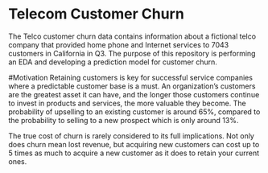 # Telecom Customer Churn
The Telco customer churn data contains information about a fictional telco company that provided home phone and Internet services to 7043 customers in California in Q3.
The purpose of this repository is performing an EDA and developing a prediction model for customer churn.

#Motivation
Retaining customers is key for successful service companies where a predictable customer base is a must. An organization’s customers are the greatest asset it can have, and the longer those customers continue to invest in products and services, the more valuable they become. The probability of upselling to an existing customer is around 65%, compared to the probability to selling to a new prospect which is only around 13%. 

The true cost of churn is rarely considered to its full implications. Not only does churn mean lost revenue, but acquiring new customers can cost up to 5 times as much to acquire a new customer as it does to retain your current ones.
